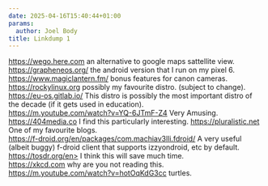 ```yaml
---
date: 2025-04-16T15:40:44+01:00
params:
  author: Joel Body
title: Linkdump 1
---
```

<https://wego.here.com> an alternative to google maps sattellite view.   
<https://grapheneos.org/> the android version that I run on my pixel 6.   
<https://www.magiclantern.fm/> bonus features for canon cameras.   
<https://rockylinux.org> possibly my favourite distro. (subject to change).   
<https://eu-os.gitlab.io/> This distro is possibly the most important distro of the decade (if it gets used in education).   
<https://m.youtube.com/watch?v=YQ-6JTmF-Z4> Very Amusing.   
<https://404media.co> I find this particularly interesting. 
<https://pluralistic.net> One of my favourite blogs.   
<https://f-droid.org/en/packages/com.machiav3lli.fdroid/> A very useful (albeit buggy) f-droid client that supports izzyondroid, etc by default.   
https://tosdr.org/en> I think this will save much time.   
<https://xkcd.com> why are you not reading this.   
<https://m.youtube.com/watch?v=hotOqKdG3cc> turtles. 

